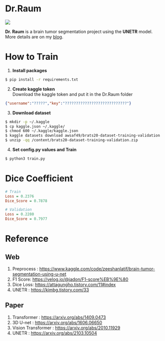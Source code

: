 # Dr.Raum

<img src="https://github.com/user-attachments/assets/aeff1eb7-01b7-4199-9624-32d6ff8a0fec">

**Dr. Raum** is a brain tumor segmentation project using the **UNETR** model. More details are on my [blog](https://em-1001.github.io/computer%20vision/Raum/).

# How to Train

1. **Install packages**
```sh
$ pip install -r requirements.txt
```

2. **Create kaggle token**  
Download the kaggle token and put it in the Dr.Raum folder
```json
{"username":"?????","key":"????????????????????????????"}
```

3. **Download dataset**  
```sh
$ mkdir -p ~/.kaggle
$ cp kaggle.json ~/.kaggle/
$ chmod 600 ~/.kaggle/kaggle.json
$ kaggle datasets download awsaf49/brats20-dataset-training-validation
$ unzip -qq /content/brats20-dataset-training-validation.zip
```
4. **Set config.py values and Train**
```sh
$ python3 train.py
```

# Dice Coefficient

```ini
# Train
Loss = 0.2376
Dice_Score = 0.7878

# Validation
Loss = 0.2280
Dice_Score = 0.7977
```

# Reference

## Web
1. Preprocess : https://www.kaggle.com/code/zeeshanlatif/brain-tumor-segmentation-using-u-net
2. F1 Score: https://velog.io/@jadon/F1-score%EB%9E%80
3. Dice Loss: https://attagungho.tistory.com/11#index
4. UNETR : https://kimbg.tistory.com/33


## Paper

1. Transformer : https://arxiv.org/abs/1409.0473
2. 3D U-net : https://arxiv.org/abs/1606.06650
3. Vision Transformer : https://arxiv.org/abs/2010.11929
4. UNETR : https://arxiv.org/abs/2103.10504
